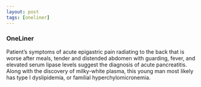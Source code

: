 ```yaml
---
layout: post
tags: [oneliner]
---
```



### OneLiner

Patient’s symptoms of acute epigastric pain radiating to the back that is worse after meals, tender and distended abdomen with guarding, fever, and elevated serum lipase levels suggest the diagnosis of acute pancreatitis. Along with the discovery of milky-white plasma, this young man most likely has type I dyslipidemia, or familial hyperchylomicronemia.
